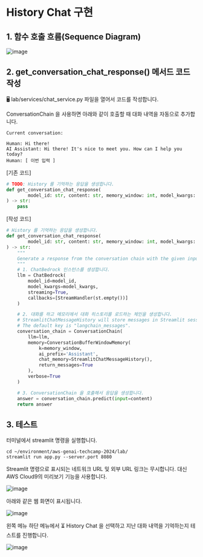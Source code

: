 # History Chat 구현

## 1. 함수 호출 흐름(Sequence Diagram)

![image](https://github.com/user-attachments/assets/65795d76-a522-4739-9571-17e5bf84e2e4)


## 2. get_conversation_chat_response() 메서드 코드 작성

🖥️ lab/services/chat_service.py 파일을 열어서 코드를 작성합니다.

ConversationChain 을 사용하면 아래와 같이 호출할 때 대화 내역을 자동으로 추가합니다.

```
Current conversation:

Human: Hi there!
AI Assistant: Hi there! It's nice to meet you. How can I help you today?
Human: [ 이번 입력 ]
```

[기존 코드]

```python
# TODO: History 를 기억하는 응답을 생성합니다.
def get_conversation_chat_response(
        model_id: str, content: str, memory_window: int, model_kwargs: Dict
) -> str:
    pass
```

[작성 코드]

```python
# History 를 기억하는 응답을 생성합니다.
def get_conversation_chat_response(
        model_id: str, content: str, memory_window: int, model_kwargs: Dict
) -> str:
    """
    Generate a response from the conversation chain with the given input.
    """
    # 1. ChatBedrock 인스턴스를 생성합니다.
    llm = ChatBedrock(
        model_id=model_id,
        model_kwargs=model_kwargs,
        streaming=True,
        callbacks=[StreamHandler(st.empty())]
    )

    # 2. 대화를 하고 메모리에서 대화 히스토리를 로드하는 체인을 생성합니다.
    # StreamlitChatMessageHistory will store messages in Streamlit session state at the specified key=.
    # The default key is "langchain_messages".
    conversation_chain = ConversationChain(
        llm=llm,
        memory=ConversationBufferWindowMemory(
            k=memory_window,
            ai_prefix='Assistant',
            chat_memory=StreamlitChatMessageHistory(),
            return_messages=True
        ),
        verbose=True
    )

    # 3. ConversationChain 을 호출해서 응답을 생성합니다.
    answer = conversation_chain.predict(input=content)
    return answer
```

## 3. 테스트

터미널에서 streamlit 명령을 실행합니다. 

```
cd ~/environment/aws-genai-techcamp-2024/lab/
streamlit run app.py --server.port 8080
```

Streamlit 명령으로 표시되는 네트워크 URL 및 외부 URL 링크는 무시합니다. 대신 AWS Cloud9의 미리보기 기능을 사용합니다. 

![image](https://github.com/user-attachments/assets/7ae193a5-3d7a-4dfd-a408-c15a8bedd15d)

아래와 같은 웹 화면이 표시됩니다.

![image](https://github.com/user-attachments/assets/6bad33b3-2a82-439c-b107-5b0ba7868d45)


왼쪽 메뉴 하단 메뉴에서 ⏳ History Chat 을 선택하고 지난 대화 내역을 기억하는지 테스트를 진행합니다.

![image](https://github.com/user-attachments/assets/0a20f882-5ee7-4edc-9bc8-06c036e69e94)
